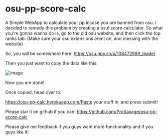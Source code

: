 # osu-pp-score-calc
A Simple WebApp to calculate your pp incase you are banned from osu.
I decided to remedy this problem by creating a osu! score calculator.
So what you're gonna wanna do is, go to the old osu website, and then click the top ranks tab.
(Make sure your osu extensions arent on, and messing with the website)

So, you will be somewhere here: https://osu.ppy.sh/u/10847299#_leader

Then you just want to copy the data like this:

![image](https://i.redd.it/e6sh4fcmtui21.png)

Now you are done!

Once copied, head over to:

https://osu-pp-calc.herokuapp.com/Paste your stuff in, and press submit!

Please star it on github if you can! https://github.com/ProSavage/osu-pp-score-calc

Please give me feedback if you guys want more functionality and if you guys like it!
